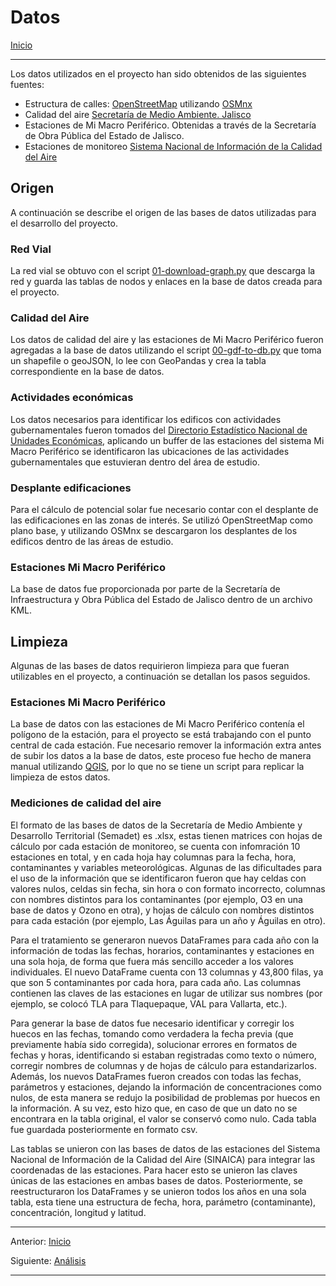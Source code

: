 # Datos

[Inicio](../../README.MD)
***

Los datos utilizados en el proyecto han sido obtenidos de las siguientes fuentes:

+ Estructura de calles: [OpenStreetMap](https://openstreetmap.org) utilizando [OSMnx](https://github.com/gboeing/osmnx)
+ Calidad del aire [Secretaría de Medio Ambiente. Jalisco](https://semadet.jalisco.gob.mx/)
+ Estaciones de Mi Macro Periférico. Obtenidas a través de la Secretaría de Obra Pública del Estado de Jalisco.
+ Estaciones de monitoreo [Sistema Nacional de Información de la Calidad del Aire](https://sinaica.inecc.gob.mx/)

## Origen

A continuación se describe el origen de las bases de datos utilizadas para el desarrollo del proyecto.

### Red Vial

La red vial se obtuvo con el script [01-download-graph.py](../../scripts/01-download-graph.py) que descarga la red y guarda las tablas de nodos y enlaces en la base de datos creada para el proyecto.

### Calidad del Aire

Los datos de calidad del aire y las estaciones de Mi Macro Periférico fueron agregadas a la base de datos utilizando el script [00-gdf-to-db.py](../../scripts/00-gdf-to-db.py) que toma un shapefile o geoJSON, lo lee con GeoPandas y crea la tabla correspondiente en la base de datos.

### Actividades económicas

Los datos necesarios para identificar los edificos con actividades gubernamentales fueron tomados del [Directorio Estadístico Nacional de Unidades Económicas](https://www.inegi.org.mx/app/mapa/denue/), aplicando un buffer de las estaciones del sistema Mi Macro Periférico se identificaron las ubicaciones de las actividades gubernamentales que estuvieran dentro del área de estudio.

### Desplante edificaciones

Para el cálculo de potencial solar fue necesario contar con el desplante de las edificaciones en las zonas de interés. Se utilizó OpenStreetMap como plano base, y utilizando OSMnx se descargaron los desplantes de los edificos dentro de las áreas de estudio.

### Estaciones Mi Macro Periférico

La base de datos fue proporcionada por parte de la Secretaría de Infraestructura y Obra Pública del Estado de Jalisco dentro de un archivo KML.

## Limpieza

Algunas de las bases de datos requirieron limpieza para que fueran utilizables en el proyecto, a continuación se detallan los pasos seguidos.

### Estaciones Mi Macro Periférico

La base de datos con las estaciones de Mi Macro Periférico contenía el polígono de la estación, para el proyecto se está trabajando con el punto central de cada estación. Fue necesario remover la información extra antes de subir los datos a la base de datos, este proceso fue hecho de manera manual utilizando [QGIS](https://qgis.org), por lo que no se tiene un script para replicar la limpieza de estos datos.

### Mediciones de calidad del aire

El formato de las bases de datos de la Secretaría de Medio Ambiente y Desarrollo Territorial (Semadet) es .xlsx, estas tienen matrices con hojas de cálculo por cada estación de monitoreo, se cuenta con infomración 10 estaciones en total, y en cada hoja hay columnas para la fecha, hora, contaminantes y variables meteorológicas. Algunas de las dificultades para el uso de la información que se identificaron fueron que hay celdas con valores nulos, celdas sin fecha, sin hora o con formato incorrecto, columnas con nombres distintos para los contaminantes (por ejemplo, O3 en una base de datos y Ozono en otra), y hojas de cálculo con nombres distintos para cada estación (por ejemplo, Las Águilas para un año y Águilas en otro). 

Para el tratamiento se generaron nuevos DataFrames para cada año con la información de todas las fechas, horarios, contaminantes y estaciones en una sola hoja, de forma que fuera más sencillo acceder a los valores individuales. El nuevo DataFrame cuenta con 13 columnas y 43,800 filas, ya que son 5 contaminantes por cada hora, para cada año. Las columnas contienen las claves de las estaciones en lugar de utilizar sus nombres (por ejemplo, se colocó TLA para Tlaquepaque, VAL para Vallarta, etc.).

Para generar la base de datos fue necesario identificar y corregir los huecos en las fechas, tomando como verdadera la fecha previa (que previamente había sido corregida), solucionar errores en formatos de fechas y horas, identificando si estaban registradas como texto o número, corregir nombres de columnas y de hojas de cálculo para estandarizarlos. Además, los nuevos DataFrames fueron creados con todas las fechas, parámetros y estaciones, dejando la información de concentraciones como nulos, de esta manera se redujo la posibilidad de problemas por huecos en la información. A su vez, esto hizo que, en caso de que un dato no se encontrara en la tabla original, el valor se conservó como nulo. Cada tabla fue guardada posteriormente en formato csv.

Las tablas se unieron con las bases de datos de las estaciones del Sistema Nacional de Información de la Calidad del Aire (SINAICA) para integrar las coordenadas de las estaciones. Para hacer esto se unieron las claves únicas de las estaciones en ambas bases de datos. Posteriormente, se reestructuraron los DataFrames y se unieron todos los años en una sola tabla, esta tiene una estructura de fecha, hora, parámetro (contaminante), concentración, longitud y latitud. 

***
Anterior: [Inicio](../../README.md)

Siguiente: [Análisis](analisis.md)
***